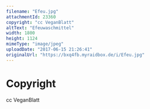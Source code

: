 ```yaml
---
filename: "Efeu.jpg"
attachmentId: 23360
copyright: "cc VeganBlatt"
altText: "Efeuwaschmittel"
width: 1800
height: 1124
mimeType: "image/jpeg"
uploadDate: "2017-06-15 21:26:41"
originalUrl: "https://bxq4fb.myraidbox.de/i/Efeu.jpg"
---
```


# Copyright

cc VeganBlatt
